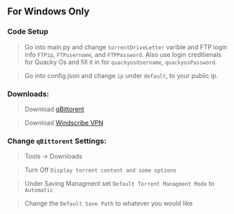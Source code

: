 ## For Windows Only

### Code Setup
> Go into main.py and change `torrentDriveLetter` varible and FTP login info `FTPip`,  `FTPusername`, and `FTPPassword`. Also use login creditienals for Quacky Os and fill it in for `quackyosUsername`, `quackyosPassword`.

> Go into config.json and change `ip` under `default`, to your public ip.

### Downloads:

> Download [qBittorent](https://www.qbittorrent.org/download.php)

> Download [Windscribe VPN](https://windscribe.com/download)

### Change `qBittorent` Settings:

> Tools -> Downloads

> Turn Off `Display torrent content and some options`

> Under Saving Managment set `Default Torrent Managment Mode` to `Automatic`

> Change the `Default Save Path` to whatever you would like